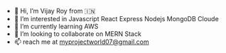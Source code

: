 - 👋 Hi, I’m Vijay Roy from 🇮🇳
- 👀 I’m interested in Javascript React Express Nodejs MongoDB Cloude
- 🌱 I’m currently learning AWS
- 💞️ I’m looking to collaborate on MERN Stack
- 📫 reach me at myprojectworld07@gmail.com
 


